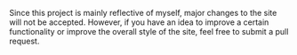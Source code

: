 Since this project is mainly reflective of myself, major changes to the site will not be accepted. However, if you have an idea to improve a certain functionality or improve the overall style of the site, feel free to submit a pull request.
